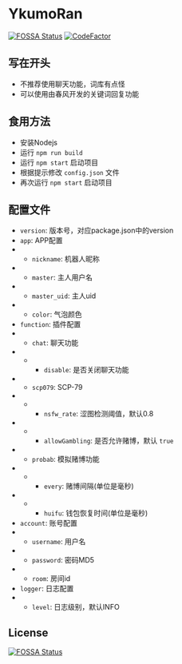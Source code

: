 # YkumoRan

[![FOSSA Status](https://app.fossa.com/api/projects/git%2Bgithub.com%2Fiirose-tools%2FYakumoRan.svg?type=shield)](https://app.fossa.com/projects/git%2Bgithub.com%2Fiirose-tools%2FYakumoRan?ref=badge_shield)
[![CodeFactor](https://www.codefactor.io/repository/github/iirose-tools/yakumoran/badge)](https://www.codefactor.io/repository/github/iirose-tools/yakumoran)

## 写在开头

- 不推荐使用聊天功能，词库有点怪
- 可以使用由春风开发的关键词回复功能

## 食用方法

- 安装Nodejs
- 运行 `npm run build`
- 运行 `npm start` 启动项目
- 根据提示修改 `config.json` 文件
- 再次运行 `npm start` 启动项目

## 配置文件

- `version`: 版本号，对应package.json中的version
- `app`: APP配置
- - `nickname`: 机器人昵称
- - `master`: 主人用户名
- - `master_uid`: 主人uid
- - `color`: 气泡颜色
- `function`: 插件配置
- - `chat`: 聊天功能
- - - `disable`: 是否关闭聊天功能
- - `scp079`: SCP-79
- - - `nsfw_rate`: 涩图检测阈值，默认0.8
- - - `allowGambling`: 是否允许赌博，默认 `true`
- - `probab`: 模拟赌博功能
- - - `every`: 赌博间隔(单位是毫秒)
- - - `huifu`: 钱包恢复时间(单位是毫秒)
- `account`: 账号配置
- - `username`: 用户名
- - `password`: 密码MD5
- - `room`: 房间id
- `logger`: 日志配置
- - `level`: 日志级别，默认INFO

## License

[![FOSSA Status](https://app.fossa.com/api/projects/git%2Bgithub.com%2Fiirose-tools%2FYakumoRan.svg?type=large)](https://app.fossa.com/projects/git%2Bgithub.com%2Fiirose-tools%2FYakumoRan?ref=badge_large)